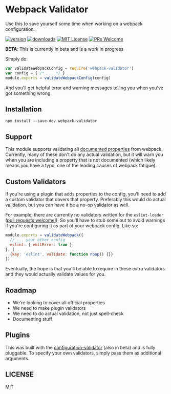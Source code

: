 # Webpack Validator

Use this to save yourself some time when working on a webpack configuration.

[![version](https://img.shields.io/npm/v/webpack-validator.svg?style=flat-square)](http://npm.im/webpack-validator)
[![downloads](https://img.shields.io/npm/dm/webpack-validator.svg?style=flat-square)](http://npm-stat.com/charts.html?package=webpack-validator&from=2015-08-01)
[![MIT License](https://img.shields.io/npm/l/webpack-validator.svg?style=flat-square)](http://opensource.org/licenses/MIT)
[![PRs Welcome](https://img.shields.io/badge/PRs-welcome-brightgreen.svg?style=flat-square)](http://makeapullrequest.com)

**BETA**: This is currently in beta and is a work in progress

Simply do:

```javascript
var validateWebpackConfig = require('webpack-validator')
var config = { /* ... */ }
module.exports = validateWebpackConfig(config)
```

And you'll get helpful error and warning messages telling you when you've got something wrong.

## Installation

```
npm install --save-dev webpack-validator
```

## Support

This module supports validating all [documented properties](http://webpack.github.io/docs/configuration.html) from webpack.
Currently, many of these don't do any actual validation, but it will warn you when you are including a property that is not
documented (which likely means you have a typo, one of the leading causes of webpack fatigue).

## Custom Validators

If you're using a plugin that adds properties to the config, you'll need to add a custom validator that covers that property.
Preferably this would do actual validation, but you can have it be a no-op validator as well.

For example, there are currently no validators written for the `eslint-loader` ([pull requests welcome!](http://makeapullrequest.com)),
So you'll have to stub some out to avoid warnings if you're configuring it as part of your webpack config. Like so:

```javascript
module.exports = validateWebpack({
  // ... your other config
  eslint: { emitError: true },
}, [
  {key: 'eslint', validate: function noop() {}}
])
```

Eventually, the hope is that you'll be able to require in these extra validators and they would actually validate values for you.

## Roadmap

- We're looking to cover all official properties
- We need to make plugin validators
- We need to do actual validation, not just spell-check
- Documenting stuff

## Plugins

This was built with the [configuration-validator](https://github.com/kentcdodds/configuration-validator)
(also in beta) and is fully pluggable. To specify your own validators, simply pass them as additional
arguments.

## LICENSE

MIT

